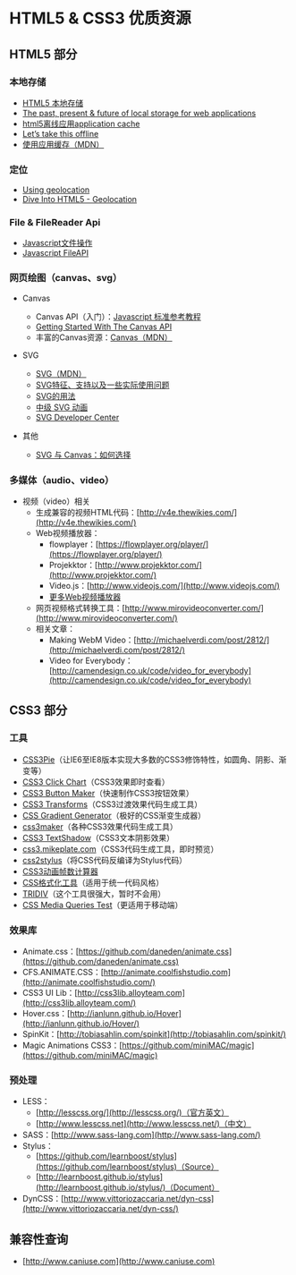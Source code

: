 # HTML5 & CSS3 优质资源

## HTML5 部分

### 本地存储

* [HTML5 本地存储](http://www.cnblogs.com/rainman/archive/2011/06/22/2086069.html)
* [The past, present & future of local storage for web applications](http://diveintohtml5.info/storage.html)
* [html5离线应用application cache](http://www.cnblogs.com/svage/archive/2011/11/24/2261365.html)
* [Let’s take this offline](http://diveintohtml5.info/offline.html)
* [使用应用缓存（MDN）](https://developer.mozilla.org/zh-CN/docs/Web/HTML/Using_the_application_cache)

### 定位

* [Using geolocation](https://developer.mozilla.org/zh-CN/docs/Web/API/Geolocation/Using_geolocation)
* [Dive Into HTML5 - Geolocation](http://diveintohtml5.info/geolocation.html)

### File & FileReader Api

* [Javascript文件操作](http://www.iunbug.com/?s=JavaScript%E6%96%87%E4%BB%B6%E6%93%8D%E4%BD%9C&x=0&y=0)
* [Javascript FileAPI](http://mailru.github.io/FileAPI/)

### 网页绘图（canvas、svg）

* Canvas
	* Canvas API（入门）：[Javascript 标准参考教程](http://javascript.ruanyifeng.com/htmlapi/canvas.html)
	* [Getting Started With The Canvas API](http://blog.teamtreehouse.com/getting-started-with-the-canvas-api)
	* 丰富的Canvas资源：[Canvas（MDN）](https://developer.mozilla.org/zh-CN/docs/Web/HTML/Canvas)

* SVG
	* [SVG（MDN）](https://developer.mozilla.org/zh-CN/docs/Web/SVG/)
	* [SVG特征、支持以及一些实际使用问题](http://www.zhangxinxu.com/wordpress/2012/08/svg-feature-support-bugs/)
	* [SVG的用法](http://www.webhek.com/svg/)
	* [中级 SVG 动画](http://technet.microsoft.com/zh-cn/subscriptions/gg193985(v=vs.85).aspx)
	* [SVG Developer Center](http://www.adobe.com/devnet/svg.html)

* 其他
	* [SVG 与 Canvas：如何选择](http://msdn.microsoft.com/zh-cn/library/gg193983)

### 多媒体（audio、video）

* 视频（video）相关
	* 生成兼容的视频HTML代码：[http://v4e.thewikies.com/](http://v4e.thewikies.com/)
	* Web视频播放器：
		* flowplayer：[https://flowplayer.org/player/](https://flowplayer.org/player/)
		* Projekktor：[http://www.projekktor.com/](http://www.projekktor.com/)
		* Video.js：[http://www.videojs.com/](http://www.videojs.com/)
		* [更多Web视频播放器](http://www.cnblogs.com/chu888chu888/archive/2011/12/21/2296211.html)
	* 网页视频格式转换工具：[http://www.mirovideoconverter.com/](http://www.mirovideoconverter.com/)
	* 相关文章：
		* Making WebM Video：[http://michaelverdi.com/post/2812/](http://michaelverdi.com/post/2812/)
		* Video for Everybody：[http://camendesign.co.uk/code/video_for_everybody](http://camendesign.co.uk/code/video_for_everybody)


## CSS3 部分

### 工具

* [CSS3Pie](http://css3pie.com/)（让IE6至IE8版本实现大多数的CSS3修饰特性，如圆角、阴影、渐变等）
* [CSS3 Click Chart](http://css3clickchart.com/)（CSS3效果即时查看）
* [CSS3 Button Maker](http://css-tricks.com/examples/ButtonMaker)（快速制作CSS3按钮效果）
* [CSS3 Transforms](http://westciv.com/tools/transforms/index.html)（CSS3过渡效果代码生成工具）
* [CSS Gradient Generator](http://www.css3factory.com/linear-gradients)（极好的CSS渐变生成器）
* [css3maker](http://www.css3maker.com/)（各种CSS3效果代码生成工具）
* [CSS3 TextShadow](http://mothereffingtextshadow.com/)（CSS3文本阴影效果）
* [css3.mikeplate.com](http://css3.mikeplate.com/)（CSS3代码生成工具，即时预览）
* [css2stylus](http://css2stylus.com/)（将CSS代码反编译为Stylus代码）
* [CSS3动画帧数计算器](http://tid.tenpay.com/labs/css3_keyframes_calculator.html)
* [CSS格式化工具](https://github.com/twitter/recess)（适用于统一代码风格）
* [TRIDIV](http://tridiv.com/)（这个工具很强大，暂时不会用）
* [CSS Media Queries Test](http://mediaqueriestest.com/)（更适用于移动端）

### 效果库

* Animate.css：[https://github.com/daneden/animate.css](https://github.com/daneden/animate.css)
* CFS.ANIMATE.CSS：[http://animate.coolfishstudio.com](http://animate.coolfishstudio.com/)
* CSS3 UI Lib：[http://css3lib.alloyteam.com](http://css3lib.alloyteam.com/)
* Hover.css：[http://ianlunn.github.io/Hover](http://ianlunn.github.io/Hover/)
* SpinKit：[http://tobiasahlin.com/spinkit](http://tobiasahlin.com/spinkit/)
* Magic Animations CSS3：[https://github.com/miniMAC/magic](https://github.com/miniMAC/magic) 

### 预处理

* LESS：
	* [http://lesscss.org/](http://lesscss.org/)（官方英文）
	* [http://www.lesscss.net](http://www.lesscss.net/)（中文）
* SASS：[http://www.sass-lang.com](http://www.sass-lang.com/)
* Stylus：
	* [https://github.com/learnboost/stylus](https://github.com/learnboost/stylus)（Source）
	* [http://learnboost.github.io/stylus](http://learnboost.github.io/stylus/)（Document）
* DynCSS：[http://www.vittoriozaccaria.net/dyn-css](http://www.vittoriozaccaria.net/dyn-css/)

## 兼容性查询

* [http://www.caniuse.com](http://www.caniuse.com)
